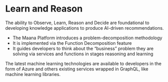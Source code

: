 # Learn and Reason

The ability to Observe, Learn, Reason and Decide are foundational to developing knowledge applications to produce AI-driven recommendations.

* The Maana Platform introduces a problem-decomposition methodology
* It is implemented via the Function Decomposition feature
* It guides developers to think about the “business” problem they are solving via services and functions in stages reasoning and learning

The latest machine learning technologies are available to developers in the form of Azure and others existing services wrapped in GraphQL, like machine learning libraries.

